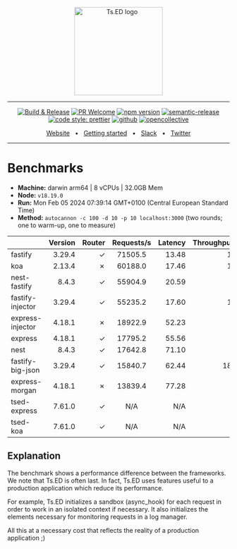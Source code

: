 <p style="text-align: center" align="center">
 <a href="https://tsed.io" target="_blank"><img src="https://tsed.io/tsed-og.png" width="200" alt="Ts.ED logo"/></a>
</p>

<div align="center">

   <hr />

[![Build & Release](https://github.com/tsedio/tsed/workflows/Build%20&%20Release/badge.svg)](https://github.com/tsedio/tsed/actions?query=workflow%3A%22Build+%26+Release%22)
[![PR Welcome](https://img.shields.io/badge/PRs-welcome-brightgreen.svg)](https://github.com/tsedio/tsed/blob/master/CONTRIBUTING.md)
[![npm version](https://badge.fury.io/js/%40tsed%2Fcommon.svg)](https://badge.fury.io/js/%40tsed%2Fcommon)
[![semantic-release](https://img.shields.io/badge/%20%20%F0%9F%93%A6%F0%9F%9A%80-semantic--release-e10079.svg)](https://github.com/semantic-release/semantic-release)
[![code style: prettier](https://img.shields.io/badge/code_style-prettier-ff69b4.svg?style=flat-square)](https://github.com/prettier/prettier)
[![github](https://img.shields.io/static/v1?label=Github%20sponsor&message=%E2%9D%A4&logo=GitHub&color=%23fe8e86)](https://github.com/sponsors/romakita)
[![opencollective](https://img.shields.io/static/v1?label=OpenCollective%20sponsor&message=%E2%9D%A4&logo=OpenCollective&color=%23fe8e86)](https://opencollective.com/tsed)

</div>

<div align="center">
  <a href="https://tsed.io/">Website</a>
  <span>&nbsp;&nbsp;•&nbsp;&nbsp;</span>
  <a href="https://tsed.io/getting-started/">Getting started</a>
  <span>&nbsp;&nbsp;•&nbsp;&nbsp;</span>
  <a href="https://slack.tsed.io">Slack</a>
  <span>&nbsp;&nbsp;•&nbsp;&nbsp;</span>
  <a href="https://twitter.com/TsED_io">Twitter</a>
</div>

<hr />

# Benchmarks

- **Machine:** darwin arm64 | 8 vCPUs | 32.0GB Mem
- **Node:** `v18.19.0`
- **Run:** Mon Feb 05 2024 07:39:14 GMT+0100 (Central European Standard Time)
- **Method:** `autocannon -c 100 -d 10 -p 10 localhost:3000` (two rounds; one to warm-up, one to measure)

|                  | Version | Router | Requests/s | Latency | Throughput/Mb |
| :--------------- | ------: | -----: | :--------: | ------: | ------------: |
| fastify          |  3.29.4 |      ✓ |  71505.5   |   13.48 |         12.75 |
| koa              |  2.13.4 |      ✗ |  60188.0   |   17.46 |         10.73 |
| nest-fastify     |   8.4.3 |      ✓ |  55904.9   |   20.59 |          9.97 |
| fastify-injector |  3.29.4 |      ✓ |  55235.2   |   17.60 |         12.59 |
| express-injector |  4.18.1 |      ✗ |  18922.9   |   52.23 |          4.31 |
| express          |  4.18.1 |      ✓ |  17795.2   |   55.56 |          3.17 |
| nest             |   8.4.3 |      ✓ |  17642.8   |   71.10 |          4.24 |
| fastify-big-json |  3.29.4 |      ✓ |  15840.7   |   62.44 |        182.26 |
| express-morgan   |  4.18.1 |      ✗ |  13839.4   |   77.28 |          2.47 |
| tsed-express     |  7.61.0 |      ✓ |    N/A     |     N/A |           N/A |
| tsed-koa         |  7.61.0 |      ✓ |    N/A     |     N/A |           N/A |

## Explanation

The benchmark shows a performance difference between the frameworks. We note that Ts.ED is often last. In fact, Ts.ED uses features useful to a production application which reduce its performance.

For example, Ts.ED initializes a sandbox (async_hook) for each request in order to work in an isolated context if necessary.
It also initializes the elements necessary for monitoring requests in a log manager.

All this at a necessary cost that reflects the reality of a production application ;)
